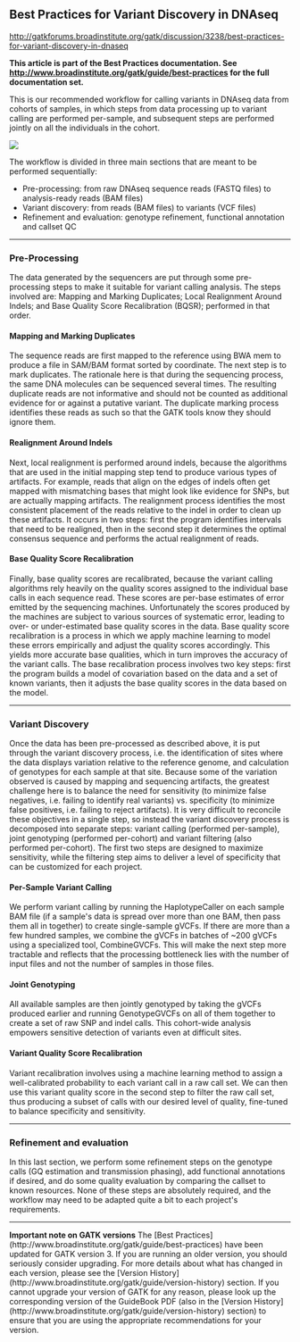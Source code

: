 ## Best Practices for Variant Discovery in DNAseq

http://gatkforums.broadinstitute.org/gatk/discussion/3238/best-practices-for-variant-discovery-in-dnaseq

<notice><b>This article is part of the Best Practices documentation. See http://www.broadinstitute.org/gatk/guide/best-practices for the full documentation set.</b></notice>
<p>This is our recommended workflow for calling variants in DNAseq data from cohorts of samples, in which steps from data processing up to variant calling are performed per-sample, and subsequent steps are performed jointly on all the individuals in the cohort.</p>
<p><a href='https://us.v-cdn.net/5019796/uploads/FileUpload/eb/44f317f8850ba74b64ba47b02d1bae.png'><img src='https://us.v-cdn.net/5019796/uploads/FileUpload/eb/44f317f8850ba74b64ba47b02d1bae.png' /></a></p>
<p>The workflow is divided in three main sections that are meant to be performed sequentially:</p>
<ul>
<li>Pre-processing: from raw DNAseq sequence reads (FASTQ files) to analysis-ready reads (BAM files)  </li>
<li>Variant discovery: from reads (BAM files) to variants (VCF files)  </li>
<li>Refinement and evaluation: genotype refinement, functional annotation and callset QC</li>
</ul>
<hr />
<h3>Pre-Processing</h3>
<p>The data generated by the sequencers are put through some pre-processing steps to make it suitable for variant calling analysis. The steps involved are: Mapping and Marking Duplicates; Local Realignment Around Indels; and Base Quality Score Recalibration (BQSR); performed in that order. </p>
<h4>Mapping and Marking Duplicates</h4>
<p>The sequence reads are first mapped to the reference using BWA mem to produce a file in SAM/BAM format sorted by coordinate. The next step is to mark duplicates. The rationale here is that during the sequencing process, the same DNA molecules can be sequenced several times. The resulting duplicate reads are not informative and should not be counted as additional evidence for or against a putative variant. The duplicate marking process identifies these reads as such so that the GATK tools know they should ignore them.</p>
<h4>Realignment Around Indels</h4>
<p>Next, local realignment is performed around indels, because the algorithms that are used in the initial mapping step tend to produce various types of artifacts. For example, reads that align on the edges of indels often get mapped with mismatching bases that might look like evidence for SNPs, but are actually mapping artifacts. The realignment process identifies the most consistent placement of the reads relative to the indel in order to clean up these artifacts. It occurs in two steps: first the program identifies intervals that need to be realigned, then in the second step it determines the optimal consensus sequence and performs the actual realignment of reads. </p>
<h4>Base Quality Score Recalibration</h4>
<p>Finally, base quality scores are recalibrated, because the variant calling algorithms rely heavily on the quality scores assigned to the individual base calls in each sequence read. These scores are per-base estimates of error emitted by the sequencing machines. Unfortunately the scores produced by the machines are subject to various sources of systematic error, leading to over- or under-estimated base quality scores in the data. Base quality score recalibration is a process in which we apply machine learning to model these errors empirically and adjust the quality scores accordingly. This yields more accurate base qualities, which in turn improves the accuracy of the variant calls. The base recalibration process involves two key steps: first the program builds a model of covariation based on the data and a set of known variants, then it adjusts the base quality scores in the data based on the model.</p>
<hr />
<h3>Variant Discovery</h3>
<p>Once the data has been pre-processed as described above, it is put through the variant discovery process, i.e. the identification of sites where the data displays variation relative to the reference genome, and calculation of genotypes for each sample at that site. Because some of the variation observed is caused by mapping and sequencing artifacts, the greatest challenge here is to balance the need for sensitivity (to minimize false negatives, i.e. failing to identify real variants) vs. specificity (to minimize false positives, i.e. failing to reject artifacts). It is very difficult to reconcile these objectives in a single step, so instead the variant discovery process is decomposed into separate steps: variant calling (performed per-sample), joint genotyping (performed per-cohort) and variant filtering (also performed per-cohort). The first two steps are designed to maximize sensitivity, while the filtering step aims to deliver a level of specificity that can be customized for each project.</p>
<h4>Per-Sample Variant Calling</h4>
<p>We perform variant calling by running the HaplotypeCaller on each sample BAM file (if a sample's data is spread over more than one BAM, then pass them all in together) to create single-sample gVCFs. If there are more than a few hundred samples, we combine the gVCFs in batches of ~200 gVCFs using a specialized tool, CombineGVCFs. This will make the next step more tractable and reflects that the processing bottleneck lies with the number of input files and not the number of samples in those files.</p>
<h4>Joint Genotyping</h4>
<p>All available samples are then jointly genotyped by taking the gVCFs produced earlier and running GenotypeGVCFs on all of them together to create a set of raw SNP and indel calls. This cohort-wide analysis empowers sensitive detection of variants even at difficult sites.</p>
<h4>Variant Quality Score Recalibration</h4>
<p>Variant recalibration involves using a machine learning method to assign a well-calibrated probability to each variant call in a raw call set. We can then use this variant quality score in the second step to filter the raw call set, thus producing a subset of calls with our desired level of quality, fine-tuned to balance specificity and sensitivity.</p>
<hr />
<h3>Refinement and evaluation</h3>
<p>In this last section, we perform some refinement steps on the genotype calls (GQ estimation and transmission phasing), add functional annotations if desired, and do some quality evaluation by comparing the callset to known resources. None of these steps are absolutely required, and the workflow may need to be adapted quite a bit to each project's requirements.</p>
<hr />
<notice><b>Important note on GATK versions</b></notice>
<version>
The [Best Practices](http://www.broadinstitute.org/gatk/guide/best-practices) have been updated for GATK version 3. If you are running an older version, you should seriously consider upgrading. For more details about what has changed in each version, please see the [Version History](http://www.broadinstitute.org/gatk/guide/version-history) section. If you cannot upgrade your version of GATK for any reason, please look up the corresponding version of the GuideBook PDF (also in the [Version History](http://www.broadinstitute.org/gatk/guide/version-history) section) to ensure that you are using the appropriate recommendations for your version.</version>